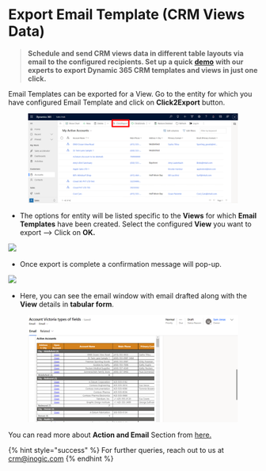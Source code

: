 # Export Email Template (CRM Views Data)

> **Schedule and send CRM views data in different table layouts via email to the configured recipients. Set up a quick** [**demo**](https://www.inogic.com/product/productivity-apps/click-2-export-microsoft-dynamics-crm-reports) **with our experts to export Dynamic 365 CRM templates and views in just one click.**

Email Templates can be exported for a View. Go to the entity for which you have configured Email Template and click on **Click2Export** button.

<figure><img src="../../.gitbook/assets/33.1.png" alt=""><figcaption></figcaption></figure>

* The options for entity will be listed specific to the **Views** for which **Email Templates** have been created. Select the configured **View** you want to export --> Click on **OK.**

![](<../../.gitbook/assets/Email Use case\_2 (1).png>)

* Once export is complete a confirmation message will pop-up.

![](<../../.gitbook/assets/Advance Email Config\_Email\_2.png>)

* Here, you can see the email window with email drafted along with the **View** details in **tabular form**.

<figure><img src="../../.gitbook/assets/33.2.png" alt=""><figcaption></figcaption></figure>

You can read more about **Action and Email** Section from [here.](https://docs.inogic.com/click2export/features/action-and-email-section)



{% hint style="success" %}
For further queries, reach out to us at [crm@inogic.com](mailto:crm@inogic.com)
{% endhint %}
